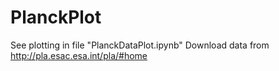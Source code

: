 # PlanckPlot
See plotting in file "PlanckDataPlot.ipynb"
Download data from http://pla.esac.esa.int/pla/#home
